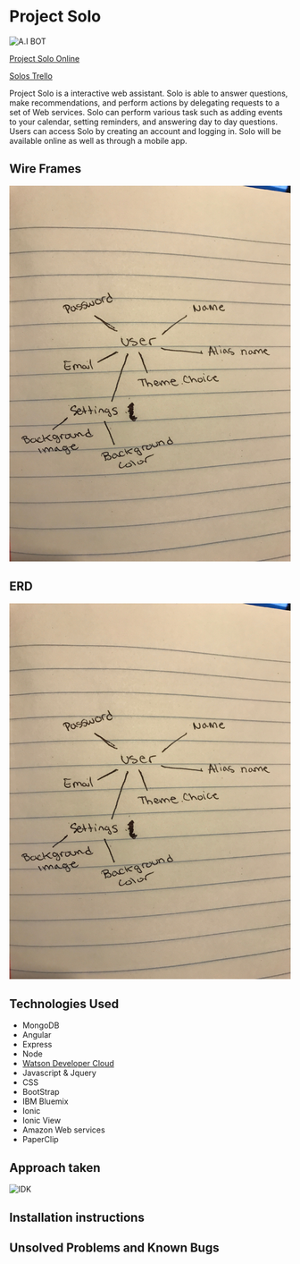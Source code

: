 # Project Solo
![A.I BOT](https://media.giphy.com/media/op9A3Z4Ox7XwY/giphy.gif)

[Project Solo Online](#)

[Solos Trello](https://trello.com/b/XxwADJRH/solo)

Project Solo is a interactive web assistant. Solo is able to answer questions, make recommendations, and perform actions by delegating requests to a set of Web services. Solo can perform various task such as adding events to your calendar, setting reminders, and answering day to day questions. Users can access Solo by creating an account and logging in. Solo will be available online as well as through a mobile app.

## Wire Frames
![frames](https://github.com/theamazingmrb/projectSolo/blob/master/assets/File_000%20(2).jpeg?raw=true)

## ERD
![erd](https://github.com/theamazingmrb/projectSolo/blob/master/assets/File_000%20(2).jpeg?raw=true)

## Technologies Used

- MongoDB
- Angular
- Express
- Node
- [Watson Developer Cloud](https://www.ibm.com/watson/developercloud/doc/index.html)
- Javascript & Jquery
- CSS
- BootStrap
- IBM Bluemix
- Ionic
- Ionic View
- Amazon Web services
- PaperClip

## Approach taken
![IDK](https://media.giphy.com/media/104vPBH8buV9vy/giphy.gif)

## Installation instructions

## Unsolved Problems and Known Bugs
